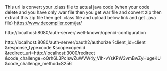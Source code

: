 This url is convert your .class file to actual java code (when your code delete and you have only .war file then you get war file and convert zip then extract this zip file then 
get .class file and upload below link and get .java file)
https://www.decompiler.com/jar/




http://localhost:8080/auth-server/.well-known/openid-configuration

http://localhost:8080/auth-server/oauth2/authorize
?client_id=client
&response_type=code
&scope=openid
&redirect_uri=http://localhost:3000/redirect
&code_challenge=oQrh6L3PcIswZuWVW4y_Vlh-vYsKPW3vmBwZyHugeKU
&code_challenge_method=S256
